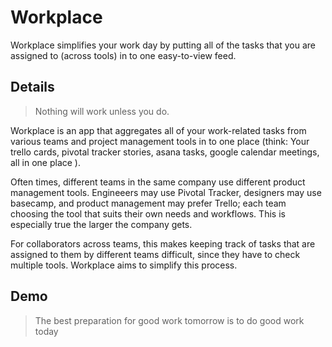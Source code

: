 Workplace
=========

Workplace simplifies your work day by putting all of the tasks that you are assigned to (across tools) in to one easy-to-view feed. 


Details
----

> Nothing will work unless you do.

Workplace is an app that aggregates all of your work-related tasks from various teams and project management tools in to one place (think: Your trello cards, pivotal tracker stories, asana tasks, google  calendar meetings, all in one place ).

Often times, different teams in the same company use different product management tools.  Engineeers may use Pivotal Tracker, designers may use basecamp, and product management may prefer Trello; each team choosing the tool that suits their own needs and workflows.  This is especially true the larger the company gets.

For collaborators across teams, this makes keeping track of tasks that are assigned to them by different teams difficult, since they have to check multiple tools.  Workplace aims to simplify this process.




Demo
----
>The best preparation for good work tomorrow is to do good work today
